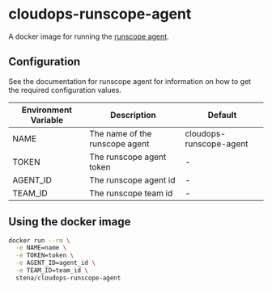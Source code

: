 # cloudops-runscope-agent

A docker image for running the [runscope agent](https://www.runscope.com/docs/radar/agent).

## Configuration

See the documentation for runscope agent for information on how to get the required configuration values.

Environment Variable | Description                    | Default
---------------------|--------------------------------|------------------------
NAME                 | The name of the runscope agent | cloudops-runscope-agent
TOKEN                | The runscope agent token       | -
AGENT_ID             | The runscope agent id          | -
TEAM_ID              | The runscope team id           | -

## Using the docker image

```bash
docker run --rm \
  -e NAME=name \
  -e TOKEN=token \
  -e AGENT_ID=agent_id \
  -e TEAM_ID=team_id \
  stena/cloudops-runscope-agent
```
